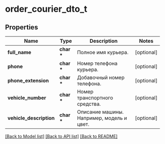 # order_courier_dto_t

## Properties
Name | Type | Description | Notes
------------ | ------------- | ------------- | -------------
**full_name** | **char \*** | Полное имя курьера. | [optional] 
**phone** | **char \*** | Номер телефона курьера. | [optional] 
**phone_extension** | **char \*** | Добавочный номер телефона. | [optional] 
**vehicle_number** | **char \*** | Номер транспортного средства. | [optional] 
**vehicle_description** | **char \*** | Описание машины. Например, модель и цвет. | [optional] 

[[Back to Model list]](../README.md#documentation-for-models) [[Back to API list]](../README.md#documentation-for-api-endpoints) [[Back to README]](../README.md)



